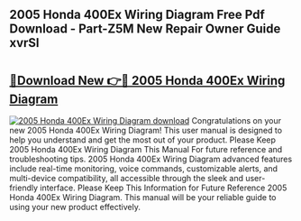 ## 2005 Honda 400Ex Wiring Diagram Free Pdf Download - Part-Z5M New Repair Owner Guide xvrSl

# <h2><a href="http://dfu055d.blite.top/?on=2005+Honda+400Ex+Wiring+Diagram">🔗Download New 👉🔴 2005 Honda 400Ex Wiring Diagram</a></h2>

[![2005 Honda 400Ex Wiring Diagram download](https://i.imgur.com/lujVjoI.png)](http://dfu055d.blite.top/?on=2005+Honda+400Ex+Wiring+Diagram)
Congratulations on your new 2005 Honda 400Ex Wiring Diagram! This user manual is designed to help you understand and get the most out of your product. Please Keep 2005 Honda 400Ex Wiring Diagram This Manual For future reference and troubleshooting tips. 2005 Honda 400Ex Wiring Diagram advanced features include real-time monitoring, voice commands, customizable alerts, and multi-device compatibility, all accessible through the sleek and user-friendly interface. Please Keep This Information for Future Reference 2005 Honda 400Ex Wiring Diagram. This manual will be your reliable guide to using your new product effectively.

